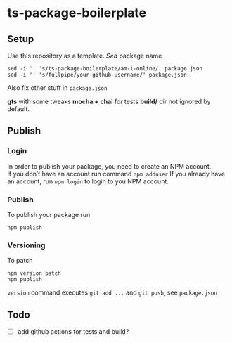 # ts-package-boilerplate

## Setup

Use this repository as a template. 
*Sed* package name 

```
sed -i '' 's/ts-package-boilerplate/am-i-online/' package.json
sed -i '' 's/fullpipe/your-github-username/' package.json
```

Also fix other stuff in `package.json`


**gts** with some tweaks
**mocha + chai** for tests
**build/** dir not ignored by default.

## Publish

### Login

In order to publish your package, you need to create an NPM account.  
If you don’t have an account run command `npm adduser`
If you already have an account, run `npm login` to login to you NPM account.

### Publish

To publish your package run

```
npm publish
```

### Versioning

To patch

```
npm version patch
npm publish
```

`version` command executes `git add ...` and `git push`, see `package.json`


## Todo

- [ ] add github actions for tests and build?
